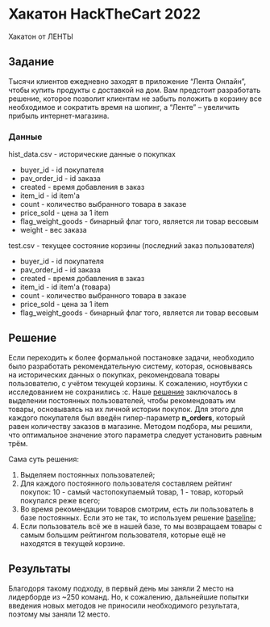 # Хакатон HackTheCart 2022

Хакатон от ЛЕНТЫ

## Задание

Тысячи клиентов ежедневно заходят в приложение “Лента Онлайн”, чтобы купить продукты с доставкой на дом. Вам предстоит разработать решение, которое позволит клиентам не забыть положить в корзину все необходимое и сократить время на шопинг, а “Ленте” – увеличить прибыль интернет-магазина.

### Данные 

hist_data.csv - исторические данные о покупках
- buyer_id - id покупателя
- pav_order_id - id заказа
- created - время добавления в заказ
- item_id - id item'а
- count - количество выбранного товара в заказе
- price_sold - цена за 1 item
- flag_weight_goods - бинарный флаг того, является ли товар весовым
- weight - вес заказа

test.csv - текущее состояние корзины (последний заказ пользователя)
- buyer_id - id покупателя
- pav_order_id - id заказа
- created - время добавления в заказ
- item_id - id item'а (товара)
- count - количество выбранного товара в заказе
- price_sold - цена за 1 item
- flag_weight_goods - бинарный флаг того, является ли товар весовым

## Решение

Если переходить к более формальной постановке задачи, необходило было разработать рекомендательную систему, которая, основываясь на исторических данных о покупках, рекомендовала товары пользователю, с учётом текущей корзины.
К сожалению, ноутбуки с исследованием не сохранились :c.
Наше [решение](https://github.com/PunkButterfly/Hackathon-HackTheCart/blob/main/solution.ipynb) заключалось в выделении постоянных пользователей, чтобы рекомендовать им товары, основываясь на их личной истории покупок. Для этого для каждого покупателя был введён гипер-параметр **n_orders**, который равен количеству заказов в магазине. Методом подбора, мы решили, что оптимальное значение этого параметра следует установить равным трём. 

Сама суть решения: 
1.  Выделяем постоянных пользователей;
2.  Для каждого постоянного пользователя составляем рейтинг покупок: 10 - самый частопокупаемый товар, 1 - товар, который покупался реже всего;
3.  Во время рекомендации товаров смотрим, есть ли пользователь в базе постоянных. Если это не так, то используем решение [baseline](https://github.com/PunkButterfly/Hackathon-HackTheCart/blob/main/baseline.ipynb);
4.  Если пользователь всё же в нашей базе, то мы возвращаем товары с самым большим рейтингом пользователя, которые ещё не находятся в текущей корзине.

## Результаты

Благодоря такому подходу, в первый день мы заняли 2 место на лидерборде из ~250 команд. Но, к сожалению, дальнейшие попытки введения новых методов не приносили необходимого результата, поэтому мы заняли 12 место.
